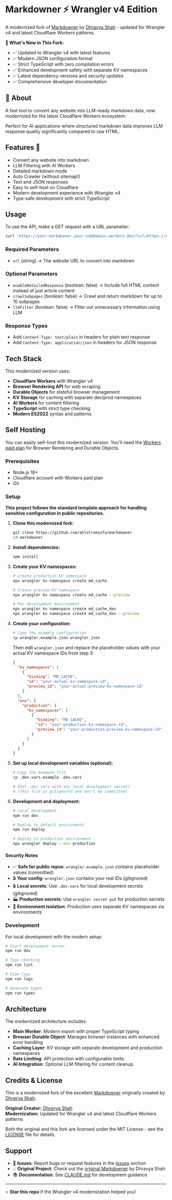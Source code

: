 # Markdowner ⚡ Wrangler v4 Edition

A modernized fork of [Markdowner](https://github.com/dhravya/markdowner) by [Dhravya Shah](https://github.com/dhravya) - updated for Wrangler v4 and latest Cloudflare Workers patterns.

**🚀 What's New in This Fork:**
- ✅ Updated to Wrangler v4 with latest features  
- ✅ Modern JSON configuration format
- ✅ Strict TypeScript with zero compilation errors
- ✅ Enhanced development safety with separate KV namespaces
- ✅ Latest dependency versions and security updates
- ✅ Comprehensive developer documentation

## 📝 About

A fast tool to convert any website into LLM-ready markdown data, now modernized for the latest Cloudflare Workers ecosystem.

Perfect for AI applications where structured markdown data improves LLM response quality significantly compared to raw HTML.

## Features 🚀

- Convert any website into markdown
- LLM Filtering with AI Workers
- Detailed markdown mode
- Auto Crawler (without sitemap!)
- Text and JSON responses
- Easy to self-host on Cloudflare
- Modern development experience with Wrangler v4
- Type-safe development with strict TypeScript

## Usage

To use the API, make a GET request with a URL parameter:

```bash
curl 'https://your-markdowner.your-subdomain.workers.dev/?url=https://example.com'
```

### Required Parameters

- `url` (string) → The website URL to convert into markdown

### Optional Parameters

- `enableDetailedResponse` (boolean: false) → Include full HTML content instead of just article content
- `crawlSubpages` (boolean: false) → Crawl and return markdown for up to 10 subpages
- `llmFilter` (boolean: false) → Filter out unnecessary information using LLM

### Response Types

- Add `Content-Type: text/plain` in headers for plain text response
- Add `Content-Type: application/json` in headers for JSON response

## Tech Stack

This modernized version uses:

- **Cloudflare Workers** with Wrangler v4
- **Browser Rendering API** for web scraping
- **Durable Objects** for stateful browser management  
- **KV Storage** for caching with separate dev/prod namespaces
- **AI Workers** for content filtering
- **TypeScript** with strict type checking
- **Modern ES2022** syntax and patterns

## Self Hosting

You can easily self-host this modernized version. You'll need the [Workers paid plan](https://developers.cloudflare.com/workers-ai/platform/pricing/) for Browser Rendering and Durable Objects.

### Prerequisites

- Node.js 18+
- Cloudflare account with Workers paid plan
- Git

### Setup

**This project follows the standard template approach for handling sensitive configuration in public repositories.**

1. **Clone this modernized fork:**
   ```bash
   git clone https://github.com/ahlstrominfo/markdowner
   cd markdowner
   ```

2. **Install dependencies:**
   ```bash
   npm install
   ```

3. **Create your KV namespaces:**
   ```bash
   # Create production KV namespace
   npx wrangler kv namespace create md_cache
   
   # Create preview KV namespace
   npx wrangler kv namespace create md_cache --preview
   
   # For development environment
   npx wrangler kv namespace create md_cache_dev
   npx wrangler kv namespace create md_cache_dev --preview
   ```

4. **Create your configuration:**
   ```bash
   # Copy the example configuration
   cp wrangler.example.json wrangler.json
   ```
   
   Then edit `wrangler.json` and replace the placeholder values with your actual KV namespace IDs from step 3:
   ```json
   {
     "kv_namespaces": [
       {
         "binding": "MD_CACHE",
         "id": "your-actual-kv-namespace-id",
         "preview_id": "your-actual-preview-kv-namespace-id"
       }
     ],
     "env": {
       "production": {
         "kv_namespaces": [
           {
             "binding": "MD_CACHE",
             "id": "your-production-kv-namespace-id",
             "preview_id": "your-production-preview-kv-namespace-id"
           }
         ]
       }
     }
   }
   ```

5. **Set up local development variables (optional):**
   ```bash
   # Copy the example file
   cp .dev.vars.example .dev.vars
   
   # Edit .dev.vars with any local development secrets
   # (This file is gitignored and won't be committed)
   ```

6. **Development and deployment:**
   ```bash
   # Local development
   npm run dev
   
   # Deploy to default environment
   npm run deploy
   
   # Deploy to production environment
   npx wrangler deploy --env production
   ```

#### Security Notes

- ✅ **Safe for public repos**: `wrangler.example.json` contains placeholder values (committed)
- 🔒 **Your config**: `wrangler.json` contains your real IDs (gitignored)
- 🔒 **Local secrets**: Use `.dev.vars` for local development secrets (gitignored) 
- 🏭 **Production secrets**: Use `wrangler secret put` for production secrets
- 🔄 **Environment isolation**: Production uses separate KV namespaces via environments

### Development

For local development with the modern setup:

```bash
# Start development server
npm run dev

# Type checking
npm run lint

# View logs
npm run logs

# Generate types
npm run types
```

## Architecture

The modernized architecture includes:

- **Main Worker**: Modern export with proper TypeScript typing
- **Browser Durable Object**: Manages browser instances with enhanced error handling
- **Caching Layer**: KV storage with separate development and production namespaces
- **Rate Limiting**: API protection with configurable limits
- **AI Integration**: Optional LLM filtering for content cleanup

## Credits & License

This is a modernized fork of the excellent [Markdowner](https://github.com/dhravya/markdowner) originally created by [Dhravya Shah](https://github.com/dhravya).

**Original Creator:** [Dhravya Shah](https://dhr.wtf)  
**Modernization:** Updated for Wrangler v4 and latest Cloudflare Workers patterns

Both the original and this fork are licensed under the MIT License - see the [LICENSE](LICENSE) file for details.

## Support

- 🐛 **Issues**: Report bugs or request features in the [Issues](https://github.com/ahlstrominfo/markdowner/issues) section
- 💡 **Original Project**: Check out the [original Markdowner](https://github.com/dhravya/markdowner) by Dhravya Shah
- 📚 **Documentation**: See [CLAUDE.md](CLAUDE.md) for development guidance

---

⭐ **Star this repo** if the Wrangler v4 modernization helped you!